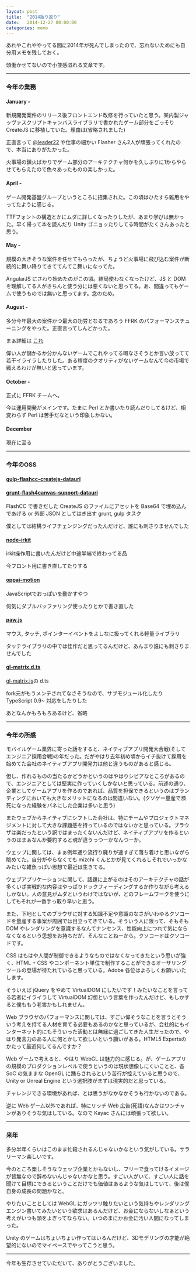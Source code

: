 ```yaml
---
layout: post
title:  "2014振り返り"
date:   2014-12-27 00:00:00
categories: memo
---
```


あれやこれややってる間に2014年が死んでしまったので、忘れないためにも自分用メモを残しておく。

頭働かせてないので小並感溢れる文章です。

------------

### 今年の業務

#### January -

新規開発案件のリリース後フロントエンド改修を行っていたと思う。某内製ジャッヴァスクリプトキャンバスライブラリで書かれたゲーム部分をごっそり CreateJS に移植していた。理由は(省略されました)

正直言って [@leader22](https://twitter.com/leader22) や仕事の細かい Flasher さん2人が頑張ってくれたので、本当にありがたかった。

火事場の鎮火ばかりでゲーム部分のアーキテクチャ何かを久しぶりに1からやらせてもらえたので色々あったものの楽しかった。


#### April -

ゲーム開発基盤グループというところに招集された。この頃はひたすら雑用をやってたように感じる。

TTFフォントの構造とかにムダに詳しくなったりしたが、あまり学びは無かった。早く帰って本を読んだり Unity ゴニョッたりしてる時間がたくさんあったと思う。


#### May - 

規模の大きそうな案件を任せてもらったが、ちょうど火事場に飛び込む案件が断続的に舞い降りてきててんてこ舞いになってた。

AngularJS にさわり始めたのがこの頃。結局使わなくなったけど、JS と DOM を理解してる人がきちんと使う分には悪くないと思ってる。あ、間違ってもゲームで使うものでは無いと思ってます。念のため。


#### August -

多分今年最大の案件かつ最大の功労となるであろう FFRK のパフォーマンスチューニングをやった。正直言ってしんどかった。

まぁ詳細は [これ](http://www.slideshare.net/dena_study/effective-web-performance-tuning-for-smartphone) 

偉い人が儲かるか分かんないゲームでこれやってる暇なさそうとか言い放ってて若干イライラしたりした。ある程度のクオリティがないゲームなんて今の市場で戦えるわけが無いと思っています。

#### October -

正式に FFRK チームへ。

今は運用開発がメインです。たまに Perl とか書いたり読んだりしてるけど、相変わらず Perl は苦手だなという印象しかない。


#### December

現在に至る


------------

### 今年のOSS

#### [gulp-flashcc-createjs-dataurl](https://github.com/dameleon/gulp-flashcc-createjs-dataurl)

#### [grunt-flash4canvas-support-datauri](https://github.com/dameleon/grunt-flash4canvas-support-datauri)

FlashCC で書きだした CreateJS のファイルにアセットを Base64 で埋め込んであげる or 外部 JSON としてはき出す grunt, gulp タスク

僕としては結構ライフチェンジングだったんだけど、誰にも刺さりませんでした


#### [node-irkit](https://github.com/dameleon/node-irkit)

irkit操作用に書いたんだけど中途半端で終わってる品

今フロント用に書き直してたりする


#### [oppai-motion](https://github.com/dameleon/oppai.js)

JavaScriptでおっぱいを動かすやつ

何気にダブルバッファリング使ったりとかで書き直した


#### [paw.js](https://github.com/dameleon/paw.js)

マウス, タッチ, ポインターイベントをよしなに扱ってくれる軽量ライブラリ

タッチライブラリの中では佳作だと思ってるんだけど、あんまり誰にも刺さりませんでした

#### [gl-matrix.d.ts](https://github.com/dameleon/gl-matrix.d.ts)

[gl-matrix.js](https://github.com/toji/gl-matrix)の d.ts

fork元がもうメンテされてなさそうなので、サブモジュール化したり TypeScript 0.9~ 対応をしたりした



あとなんかもろもろあるけど、省略

--------------

### 今年の所感

モバイルゲーム業界に寄った話をすると、ネイティブアプリ開発大合戦(そしてエンジニア採用合戦)の年だった。だがやはり去年初め頃からイチ抜けて採用を始めてた会社のネイティブアプリ開発力は他と違うものがあると感じる。

但し、作れるものの当たるかどうかというのはやはりシビアなところがあるので、エンジニアとしては堅実に作っていくしかないと思っている。前述の通り、企業としてゲームアプリを作るのであれば、品質を担保できるというのはブランディングにおいても大きなメリットになるのは間違いない。(クソゲー量産で瀕死になった経験をバネにした企業は多いと思う)

またウェブからネイティブにシフトした会社は、特にチームやプロジェクトマネジメントに対して大きな課題感を持っているのではないかと思っている。ブラウザは楽だったという訳ではまったくないんだけど、ネイティブアプリを作るというのはまぁなんか要約すると魂が違うっつーかなんつーか。

ウェッブに関しては、まぁ例年通り流行り廃りが速すぎて落ち着けと思いながら眺めてた。自分がやらなくても mizchi くんとかが見てくれるしそれでいっかなみたいな雑魚っぽい思想で最近は生きてる。

ウェブアプリケーションに関して、話題に上がるのはそのアーキテクチャの話が多くいざ実戦的な内容はやっぱりドックフィーディングするか作りながら考えるしかない。人の意見がムダというわけではないが、どのフレームワークを使うにしてもそれが一番手っ取り早いと思う。

また、下地としてのブラウザに対する知識不足や意識のなさがいわゆるクソコードを量産する事案が周囲では目立ってきている。そういう人に限って、そもそも DOM やレンダリングを意識するなんてナンセンス、性能向上につれて気にならなくなるという思想をお持ちだが、そんなことねーから。クソコードはクソコードです。

CSS はもはや人間が制御できるようなものではなくなってきたという思いが強く、HTML + CSS やコンポーネント単位で制作することができるオーサリングツールの登場が待たれていると思っている。Adobe 各位はよろしくお願いいたします。

そういえば jQuery をやめて VirtualDOM にしたいです！みたいなことを言ってる若者にイライラして VirtualDOM 幻想という言葉を作ったんだけど、もしかすると僕ももう老害かもしれません。

Web ブラウザのパフォーマンスに関しては、すごい偉そうなことを言うとそういう考えを持てる人材を育てる必要もあるのかなと思っているが、会社的にもインターネット的にもそういった活動とは無縁に過ごしてきた人生だったので、やはり発言力のある人に何とかして欲しいという願いがある。HTML5 Expertsのかたって最近何してるんですか？

Web ゲームで考えると、やはり WebGL は魅力的に感じる。が、ゲームアプリの規模のプロダクションレベルで使うというのは現状想像しにくいことと、各 SoC の気ままな OpenGL に踊らされるという苦行が控えていると思うので、 Unity or Unreal Engine という選択肢がまずは現実的だと思っている。

チャレンジできる環境があれば、とは思うがなかなかそうも行かないのである。

逆に Web ゲーム以外であれば、特にリッチ Web 広告(死語)なんかはワンチャンがありそうな気はしている。なので Kayac さんには頑張って欲しい。

---------------

### 来年

多分半年くらいはこのまま忙殺されるんじゃないかなという気がしている。サラリーマン楽しいです。

今のところ楽しそうなウェッブ企業とかもないし、フリーで食ってけるイメージが皆無なので辞めないんじゃないかなと思う。すごい人がいて、すごい人に話を聞けて目標にできるということだけでも価値はあるような気はしていて、後は僕自身の成長の問題かなと。

やりたいこととしては WebGL にガッツリ触りたいという気持ちやレンダリングエンジン書いてみたいという欲求はあるんだけど、お金にならないしなぁという考えがいつも頭をよぎってならない。いつのまにかお金に汚い人間になってしまった。

Unity のゲームはちょいちょい作ってはいるんだけど、3Dモデリングの才能が絶望的にないのでマイペースでやってこうと思う。

-------------

今年も生存させていただいて、ありがとうございました。
